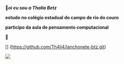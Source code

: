  👋***oi eu sou a Thalia Betz***
 
**estudo no colégio estadual do campo de rio do couro**

**participo da aula de pensamento computacional**

&#129313;

[] (https://github.com/Th4li4/lanchonete-btz.git)

![](https://st4.depositphotos.com/6489488/21518/v/600/depositphotos_215185236-stock-illustration-github-icon-design-vector-illustration.jpg)
